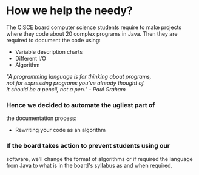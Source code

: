# How we help the needy?
The [CISCE]() board computer science students require to 
make projects where they code about 20 complex programs in Java. 
Then they are required to document the code using:
- Variable description charts
- Different I/O
- Algorithm

<em>"A programming language is for thinking about programs,<br>
not for expressing programs you've already thought of.<br>
It should be a pencil, not a pen." - Paul Graham</em>

### Hence we decided to automate the ugliest part of 
the documentation process:
- Rewriting your code as an algorithm

### If the board takes action to prevent students using our 
software, we'll change the format of algorithms or if required 
the language from Java to what is in the board's syllabus as 
and when required.

